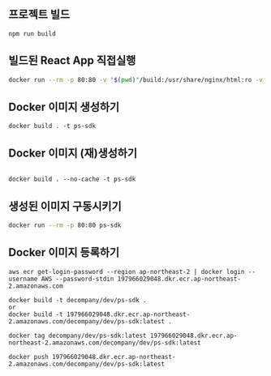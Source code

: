 

## 프로젝트 빌드
```
npm run build
```


## 빌드된 React App 직접실행

```bash
docker run --rm -p 80:80 -v "$(pwd)"/build:/usr/share/nginx/html:ro -v "$(pwd)"/nginx.conf:/etc/nginx/nginx.conf:ro nginx
```

## Docker 이미지 생성하기 

```
docker build . -t ps-sdk
```

## Docker 이미지 (재)생성하기 

```

docker build . --no-cache -t ps-sdk
```

## 생성된 이미지 구동시키기

```bash
docker run --rm -p 80:80 ps-sdk
```

## Docker 이미지 등록하기

```
aws ecr get-login-password --region ap-northeast-2 | docker login --username AWS --password-stdin 197966029048.dkr.ecr.ap-northeast-2.amazonaws.com
```

```
docker build -t decompany/dev/ps-sdk .
or
docker build -t 197966029048.dkr.ecr.ap-northeast-2.amazonaws.com/decompany/dev/ps-sdk:latest .
```

```
docker tag decompany/dev/ps-sdk:latest 197966029048.dkr.ecr.ap-northeast-2.amazonaws.com/decompany/dev/ps-sdk:latest
```

```
docker push 197966029048.dkr.ecr.ap-northeast-2.amazonaws.com/decompany/dev/ps-sdk:latest
```
